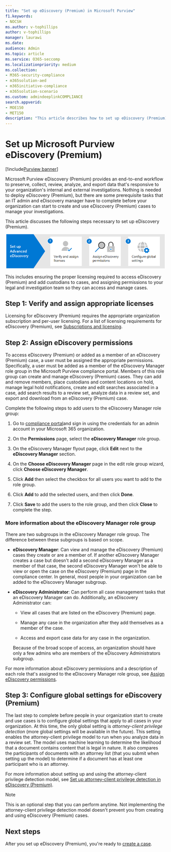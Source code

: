 ```yaml
---
title: "Set up eDiscovery (Premium) in Microsoft Purview"
f1.keywords:
- NOCSH
ms.author: v-tophillips
author: v-tophillips
manager: laurawi
ms.date: 
audience: Admin
ms.topic: article
ms.service: O365-seccomp
ms.localizationpriority: medium
ms.collection: 
- M365-security-compliance
- m365solution-aed
- m365initiative-compliance
- m365solution-scenario
ms.custom: admindeeplinkCOMPLIANCE
search.appverid: 
- MOE150
- MET150
description: "This article describes how to set up eDiscovery (Premium) so you can start creating and managing cases. It also describes the required Microsoft subscriptions and licensing. After you complete a few quick steps, the eDiscovery (Premium) tool is ready to use."
---
```


# Set up Microsoft Purview eDiscovery (Premium)

[!include[Purview banner](../includes/purview-rebrand-banner.md)]

Microsoft Purview eDiscovery (Premium) provides an end-to-end workflow to preserve, collect, review, analyze, and export data that's responsive to your organization's internal and external investigations. Nothing is needed to deploy eDiscovery (Premium), but there are some prerequisite tasks that an IT admin and eDiscovery manager have to complete before your organization can start to create and use eDiscovery (Premium) cases to manage your investigations.

This article discusses the following steps necessary to set up eDiscovery (Premium).

![Steps to set up eDiscovery (Premium).](../media/set-up-advanced-ediscovery.png)

This includes ensuring the proper licensing required to access eDiscovery (Premium) and add custodians to cases, and assigning permissions to your legal and investigation team so they can access and manage cases.

## Step 1: Verify and assign appropriate licenses

Licensing for eDiscovery (Premium) requires the appropriate organization subscription and per-user licensing. For a list of licensing requirements for eDiscovery (Premium), see [Subscriptions and licensing](overview-ediscovery-20.md#subscriptions-and-licensing).

## Step 2: Assign eDiscovery permissions

To access eDiscovery (Premium) or added as a member of an eDiscovery (Premium) case, a user must be assigned the appropriate permissions. Specifically, a user must be added as a member of the eDiscovery Manager role group in the Microsoft Purview compliance portal. Members of this role group can create and manage eDiscovery (Premium) cases. They can add and remove members, place custodians and content locations on hold, manage legal hold notifications, create and edit searches associated in a case, add search results to a review set, analyze data in a review set, and export and download from an eDiscovery (Premium) case.

Complete the following steps to add users to the eDiscovery Manager role group:

1. Go to <a href="https://go.microsoft.com/fwlink/p/?linkid=2173597" target="_blank">compliance portal</a>and sign in using the credentials for an admin account in your Microsoft 365 organization.

2. On the **Permissions** page, select the **eDiscovery Manager** role group.

3. On the eDiscovery Manager flyout page, click **Edit** next to the **eDiscovery Manager** section.

4. On the **Choose eDiscovery Manager** page in the edit role group wizard, click **Choose eDiscovery Manager**.

5. Click **Add** then select the checkbox for all users you want to add to the role group.

6. Click **Add** to add the selected users, and then click **Done**.

7. Click **Save** to add the users to the role group, and then click **Close** to complete the step.

### More information about the eDiscovery Manager role group

There are two subgroups in the eDiscovery Manager role group. The difference between these subgroups is based on scope.

- **eDiscovery Manager**: Can view and manage the eDiscovery (Premium) cases they create or are a member of. If another eDiscovery Manager creates a case but doesn't add a second eDiscovery Manager as a member of that case, the second eDiscovery Manager won't be able to view or open the case on the eDiscovery (Premium) page in the compliance center. In general, most people in your organization can be added to the eDiscovery Manager subgroup.

- **eDiscovery Administrator**: Can perform all case management tasks that an eDiscovery Manager can do. Additionally, an eDiscovery Administrator can:

  - View all cases that are listed on the eDiscovery (Premium) page.
  
  - Manage any case in the organization after they add themselves as a member of the case.

  - Access and export case data for any case in the organization.

  Because of the broad scope of access, an organization should have only a few admins who are members of the eDiscovery Administrators subgroup.

For more information about eDiscovery permissions and a description of each role that's assigned to the eDiscovery Manager role group, see [Assign eDiscovery permissions](assign-ediscovery-permissions.md).

## Step 3: Configure global settings for eDiscovery (Premium)

The last step to complete before people in your organization start to create and use cases is to configure global settings that apply to all cases in your organization. At this time, the only global setting is *attorney-client privilege detection* (more global settings will be available in the future). This setting enables the attorney-client privilege model to run when you analyze data in a review set. The model uses machine learning to determine the likelihood that a document contains content that is legal in nature. It also compares the participants of documents with an attorney list (that you submit when setting up the model) to determine if a document has at least one participant who is an attorney.

For more information about setting up and using the attorney-client privilege detection model, see [Set up attorney-client privilege detection in eDiscovery (Premium)](attorney-privilege-detection.md).

> [!NOTE]
> This is an optional step that you can perform anytime. Not implementing the attorney-client privilege detection model doesn't prevent you from creating and using eDiscovery (Premium) cases.

## Next steps

After you set up eDiscovery (Premium), you're ready to [create a case](create-and-manage-advanced-ediscoveryv2-case.md).